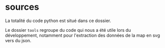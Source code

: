 # sources

La totalité du code python est situé dans ce dossier.

Le dossier `tools` regroupe du code qui nous a été utile lors du développement, notamment pour l'extraction des données de la map en svg vers du json.
